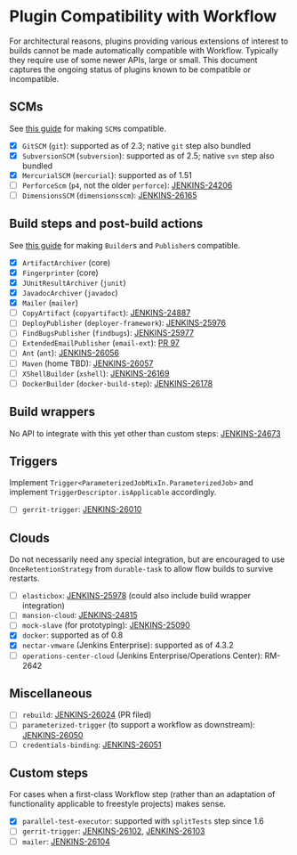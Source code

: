 # Plugin Compatibility with Workflow

For architectural reasons, plugins providing various extensions of interest to builds cannot be made automatically compatible with Workflow.
Typically they require use of some newer APIs, large or small.
This document captures the ongoing status of plugins known to be compatible or incompatible.

## SCMs

See [this guide](scm-step/README.md#supporting-workflow-from-an-scm-plugin) for making `SCM`s compatible.

- [X] `GitSCM` (`git`): supported as of 2.3; native `git` step also bundled
- [X] `SubversionSCM` (`subversion`): supported as of 2.5; native `svn` step also bundled
- [X] `MercurialSCM` (`mercurial`): supported as of 1.51
- [ ] `PerforceScm` (`p4`, not the older `perforce`): [JENKINS-24206](https://issues.jenkins-ci.org/browse/JENKINS-24206)
- [ ] `DimensionsSCM` (`dimensionsscm`): [JENKINS-26165](https://issues.jenkins-ci.org/browse/JENKINS-26165)

## Build steps and post-build actions

See [this guide](basic-steps/CORE-STEPS.md#adding-support-from-plugins) for making `Builder`s and `Publisher`s compatible.

- [X] `ArtifactArchiver` (core)
- [X] `Fingerprinter` (core)
- [X] `JUnitResultArchiver` (`junit`)
- [X] `JavadocArchiver` (`javadoc`)
- [X] `Mailer` (`mailer`)
- [ ] `CopyArtifact` (`copyartifact`): [JENKINS-24887](https://issues.jenkins-ci.org/browse/JENKINS-24887)
- [ ] `DeployPublisher` (`deployer-framework`): [JENKINS-25976](https://issues.jenkins-ci.org/browse/JENKINS-25976)
- [ ] `FindBugsPublisher` (`findbugs`): [JENKINS-25977](https://issues.jenkins-ci.org/browse/JENKINS-25977)
- [ ] `ExtendedEmailPublisher` (`email-ext`): [PR 97](https://github.com/jenkinsci/email-ext-plugin/pull/97)
- [ ] `Ant` (`ant`): [JENKINS-26056](https://issues.jenkins-ci.org/browse/JENKINS-26056)
- [ ] `Maven` (home TBD): [JENKINS-26057](https://issues.jenkins-ci.org/browse/JENKINS-26057)
- [ ] `XShellBuilder` (`xshell`): [JENKINS-26169](https://issues.jenkins-ci.org/browse/JENKINS-26169)
- [ ] `DockerBuilder` (`docker-build-step`): [JENKINS-26178](https://issues.jenkins-ci.org/browse/JENKINS-26178)

## Build wrappers

No API to integrate with this yet other than custom steps: [JENKINS-24673](https://issues.jenkins-ci.org/browse/JENKINS-24673)

## Triggers

Implement `Trigger<ParameterizedJobMixIn.ParameterizedJob>` and implement `TriggerDescriptor.isApplicable` accordingly.

- [ ] `gerrit-trigger`: [JENKINS-26010](https://issues.jenkins-ci.org/browse/JENKINS-26010)

## Clouds

Do not necessarily need any special integration, but are encouraged to use `OnceRetentionStrategy` from `durable-task` to allow flow builds to survive restarts.

- [ ] `elasticbox`: [JENKINS-25978](https://issues.jenkins-ci.org/browse/JENKINS-25978) (could also include build wrapper integration)
- [ ] `mansion-cloud`: [JENKINS-24815](https://issues.jenkins-ci.org/browse/JENKINS-24815)
- [ ] `mock-slave` (for prototyping): [JENKINS-25090](https://issues.jenkins-ci.org/browse/JENKINS-25090)
- [X] `docker`: supported as of 0.8
- [X] `nectar-vmware` (Jenkins Enterprise): supported as of 4.3.2
- [ ] `operations-center-cloud` (Jenkins Enterprise/Operations Center): RM-2642

## Miscellaneous

- [ ] `rebuild`: [JENKINS-26024](https://issues.jenkins-ci.org/browse/JENKINS-26024) (PR filed)
- [ ] `parameterized-trigger` (to support a workflow as downstream): [JENKINS-26050](https://issues.jenkins-ci.org/browse/JENKINS-26050)
- [ ] `credentials-binding`: [JENKINS-26051](https://issues.jenkins-ci.org/browse/JENKINS-26051)

## Custom steps

For cases when a first-class Workflow step (rather than an adaptation of functionality applicable to freestyle projects) makes sense.

- [X] `parallel-test-executor`: supported with `splitTests` step since 1.6
- [ ] `gerrit-trigger`: [JENKINS-26102](https://issues.jenkins-ci.org/browse/JENKINS-26102), [JENKINS-26103](https://issues.jenkins-ci.org/browse/JENKINS-26103)
- [ ] `mailer`: [JENKINS-26104](https://issues.jenkins-ci.org/browse/JENKINS-26104)
